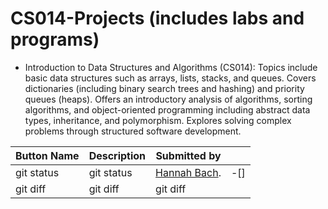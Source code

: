 # CS014-Projects (includes labs and programs)
- Introduction to Data Structures and Algorithms (CS014): Topics include basic data structures such as arrays, lists, stacks, and queues. Covers dictionaries (including binary search trees and hashing) and priority queues (heaps). Offers an introductory analysis of algorithms, sorting algorithms, and object-oriented programming including abstract data types, inheritance, and polymorphism. Explores solving complex problems through structured software development.



 | Button Name  | Description    | Submitted by  |               |        
 |--------------|----------------|---------------|---------------|
 | git status   | git status     |[Hannah Bach](https://github.com/hbach24). | -[]              |
 | git diff     | git diff       | git diff      |               |

